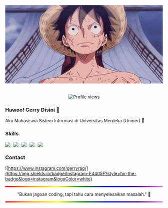 <div align="center">
  <img src="img/luffy.gif" alt="Gerry" style="width: 100%; max-height: 250px; object-fit: cover;">
  <br>
  <br>

![Profile views](https://komarev.com/ghpvc/?username=Gerryrag&label=Profile%20views&color=blue&style=for-the-badge)

</div>

### Hawoo! Gerry Disini 👋

<!--
**Gerryrag/Gerryrag** is a ✨ _special_ ✨ repository because its `README.md` (this file) appears on your GitHub profile.

Here are some ideas to get you started:

- 🔭 I’m currently working on ...
- 🌱 I’m currently learning ...
- 👯 I’m looking to collaborate on ...
- 🤔 I’m looking for help with ...
- 💬 Ask me about ...
- 📫 How to reach me: ...
- 😄 Pronouns: ...
- ⚡ Fun fact: ...
-->

Aku Mahasiswa Sistem Informasi di Universitas Merdeka (Unmer) 🚀

### Skills

<div align="center" style="display: flex; flex-wrap: nowrap; gap: 10px; ">
  <img src="https://img.shields.io/badge/HTML5-E34F26?style=for-the-badge&logo=html5&logoColor=white" />
  <img src="https://img.shields.io/badge/CSS3-1572B6?style=for-the-badge&logo=css3&logoColor=white" />
  <img src="https://img.shields.io/badge/PHP-777BB4?style=for-the-badge&logo=php&logoColor=white" />
  <img src="https://img.shields.io/badge/Bootstrap-563D7C?style=for-the-badge&logo=bootstrap&logoColor=white" />
  <img src="https://img.shields.io/badge/Laravel-FF2D20?style=for-the-badge&logo=laravel&logoColor=white" />
</div>

### Contact

![https://www.instagram.com/gerryrag/](https://img.shields.io/badge/Instagram-E4405F?style=for-the-badge&logo=instagram&logoColor=white)

<div align="center">
<hr style="height: 4px; background: linear-gradient(to right, red, orange, yellow, green, blue, indigo, violet); border: none;">
  <block>
    <p>"Bukan jagoan coding, tapi tahu cara menyelesaikan masalah." 🚀</p>
  
  <hr style="height: 4px; background: linear-gradient(to right, red, orange, yellow, green, blue, indigo, violet); border: none;">
</div>
